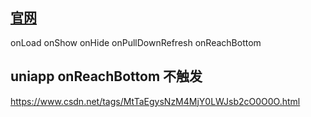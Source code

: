 ## [官网](https://uniapp.dcloud.net.cn/tutorial/page.html#lifecycle)
onLoad
onShow
onHide
onPullDownRefresh
onReachBottom

## uniapp onReachBottom 不触发
https://www.csdn.net/tags/MtTaEgysNzM4MjY0LWJsb2cO0O0O.html
